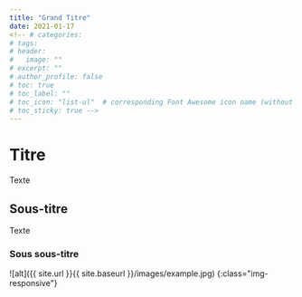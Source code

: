 ```yaml
---
title: "Grand Titre"
date: 2021-01-17
<!-- # categories: 
# tags: 
# header:
#   image: ""
# excerpt: ""
# author_profile: false
# toc: true
# toc_label: ""
# toc_icon: "list-ul"  # corresponding Font Awesome icon name (without fa prefix)
# toc_sticky: true -->
---
```


# Titre

Texte

## Sous-titre

Texte

### Sous sous-titre

![alt]({{ site.url }}{{ site.baseurl }}/images/example.jpg)
{:class="img-responsive"}



